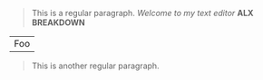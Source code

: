 
> This is a regular paragraph.
*Welcome to my text editor*
**ALX BREAKDOWN**
<table>
    <tr>
        <td>Foo</td>
    </tr>
</table>

> This is another regular paragraph.


